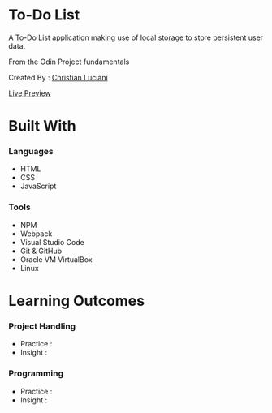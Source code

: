 # To-Do List
<p>A To-Do List application making use of local storage to store persistent user data.</p>
<p>From the Odin Project fundamentals <a href=https://www.theodinproject.com/lessons/node-path-javascript-todo-list></a></p>
<p>Created By : <a href="https://github.com/LucianiChristian">Christian Luciani</a></p> 
<a href="#">Live Preview</a>

# Built With
<h3> Languages </h3>
<ul>
  <li>HTML</li>
  <li>CSS</li>
  <li>JavaScript</li>
</ul>
<h3> Tools </h3>
<ul>
  <li>NPM</li>
  <li>Webpack</li>
  <li>Visual Studio Code</li>
  <li>Git & GitHub</li>
  <li>Oracle VM VirtualBox </li>
  <li>Linux</li>
</ul>

# Learning Outcomes
<h3>Project Handling</h3>
<ul>
  <li>Practice : </li>
  <li>Insight : </li>
</ul>
<h3>Programming</h3>
<ul>
  <li>Practice :</li>
  <li>Insight :</li>
</ul>


